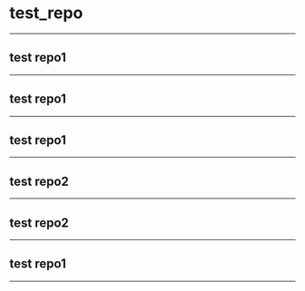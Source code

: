 # test_repo
___
## test repo1
___
## test repo1
___
## test repo1
___
## test repo2
___
## test repo2
___
## test repo1
___

